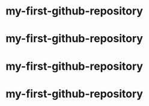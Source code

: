 # my-first-github-repository
# my-first-github-repository
# my-first-github-repository
# my-first-github-repository
